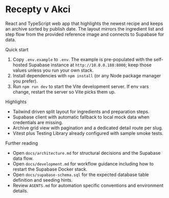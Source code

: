 Recepty v Akci
============

React and TypeScript web app that highlights the newest recipe and keeps an archive sorted by publish date. The layout mirrors the ingredient list and step flow from the provided reference image and connects to Supabase for data.

Quick start
1. Copy `.env.example` to `.env`. The example is pre-populated with the self-hosted Supabase instance at `http://10.0.0.188:8000`; keep those values unless you run your own stack.
2. Install dependencies with `npm install` (or any Node package manager you prefer).
3. Run `npm run dev` to start the Vite development server. If env vars change, restart the server so Vite picks them up.

Highlights
- Tailwind driven split layout for ingredients and preparation steps.
- Supabase client with automatic fallback to local mock data when credentials are missing.
- Archive grid view with pagination and a dedicated detail route per slug.
- Vitest plus Testing Library already configured with sample smoke tests.

Further reading
- Open `docs/architecture.md` for structural decisions and the Supabase data flow.
- Open `docs/development.md` for workflow guidance including how to restart the Supabase Docker stack.
- Open `docs/supabase-schema.sql` for the expected database table definition and seeding hints.
- Review `AGENTS.md` for automation specific conventions and environment details.
